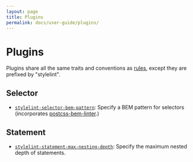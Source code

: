 ```yaml
---
layout: page
title: Plugins
permalink: docs/user-guide/plugins/
---
```


# Plugins

Plugins share all the same traits and conventions as [rules](/docs/user-guide/rules), except they are prefixed by "stylelint".

## Selector

* [`stylelint-selector-bem-pattern`](https://github.com/davidtheclark/stylelint-selector-bem-pattern): Specify a BEM pattern for selectors (incorporates [postcss-bem-linter](https://github.com/postcss/postcss-bem-linter).)

## Statement

* [`stylelint-statement-max-nesting-depth`](https://github.com/davidtheclark/stylelint-statement-max-nesting-depth): Specify the maximum nested depth of statements.
